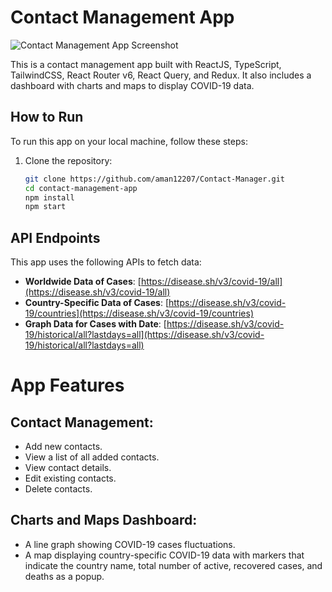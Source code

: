 # Contact Management App

![Contact Management App Screenshot](https://res.cloudinary.com/aman10110/image/upload/v1694354876/Screenshot_1009_ec9f5e.png)

This is a contact management app built with ReactJS, TypeScript, TailwindCSS, React Router v6, React Query, and Redux. It also includes a dashboard with charts and maps to display COVID-19 data.

## How to Run

To run this app on your local machine, follow these steps:

1. Clone the repository:

   ```bash
   git clone https://github.com/aman12207/Contact-Manager.git
   cd contact-management-app
   npm install 
   npm start
   ```
## API Endpoints

This app uses the following APIs to fetch data:

- **Worldwide Data of Cases**: [https://disease.sh/v3/covid-19/all](https://disease.sh/v3/covid-19/all)
- **Country-Specific Data of Cases**: [https://disease.sh/v3/covid-19/countries](https://disease.sh/v3/covid-19/countries)
- **Graph Data for Cases with Date**: [https://disease.sh/v3/covid-19/historical/all?lastdays=all](https://disease.sh/v3/covid-19/historical/all?lastdays=all)

# App Features

## Contact Management:

- Add new contacts.
- View a list of all added contacts.
- View contact details.
- Edit existing contacts.
- Delete contacts.

## Charts and Maps Dashboard:

- A line graph showing COVID-19 cases fluctuations.
- A map displaying country-specific COVID-19 data with markers that indicate the country name, total number of active, recovered cases, and deaths as a popup.

